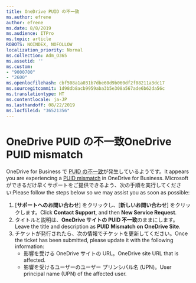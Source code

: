 ```yaml
---
title: OneDrive PUID の不一致
ms.author: efrene
author: efrene
ms.date: 8/8/2019
ms.audience: ITPro
ms.topic: article
ROBOTS: NOINDEX, NOFOLLOW
localization_priority: Normal
ms.collection: Adm_O365
ms.assetid: ''
ms.custom:
- "9000700"
- "2600"
ms.openlocfilehash: cbf508a1a031b7dbe60d9b060df2f08211a3dc17
ms.sourcegitcommit: 1d98db8acb9959aba3b5e308a567ade6b62da56c
ms.translationtype: HT
ms.contentlocale: ja-JP
ms.lasthandoff: 08/22/2019
ms.locfileid: "36521356"
---
```

# <a name="onedrive-puid-mismatch"></a><span data-ttu-id="f8cc2-102">OneDrive PUID の不一致</span><span class="sxs-lookup"><span data-stu-id="f8cc2-102">OneDrive PUID mismatch</span></span>
<span data-ttu-id="f8cc2-103">OneDrive for Business で [PUID の不一致](https://docs.microsoft.com/sharepoint/support/administration/access-denied-or-need-permission-error-sharepoint-online-or-onedrive-for-business#when-accessing-a-onedrive-site)が発生しているようです。</span><span class="sxs-lookup"><span data-stu-id="f8cc2-103">It appears you are experiencing a [PUID mismatch](https://docs.microsoft.com/sharepoint/support/administration/access-denied-or-need-permission-error-sharepoint-online-or-onedrive-for-business#when-accessing-a-onedrive-site) in OneDrive for Business.</span></span> <span data-ttu-id="f8cc2-104">Microsoft ができるだけ早くサポートをご提供できるよう、次の手順を実行してください:</span><span class="sxs-lookup"><span data-stu-id="f8cc2-104">Please follow the steps below so we may assist you as soon as possible:</span></span>

1. <span data-ttu-id="f8cc2-105">[**サポートへのお問い合わせ**] をクリックし、[**新しいお問い合わせ**] をクリックします。</span><span class="sxs-lookup"><span data-stu-id="f8cc2-105">Click **Contact Support**, and then **New Service Request**.</span></span>
2. <span data-ttu-id="f8cc2-106">タイトルと説明は、**OneDrive サイトの PUID 不一致**のままにします。</span><span class="sxs-lookup"><span data-stu-id="f8cc2-106">Leave the title and description as **PUID Mismatch on OneDrive Site**.</span></span>
3. <span data-ttu-id="f8cc2-107">チケットが発行されたら、次の情報でチケットを更新してください。</span><span class="sxs-lookup"><span data-stu-id="f8cc2-107">Once the ticket has been submitted, please update it with the following information:</span></span>
    - <span data-ttu-id="f8cc2-108">影響を受ける OneDrive サイトの URL。</span><span class="sxs-lookup"><span data-stu-id="f8cc2-108">OneDrive site URL that is affected.</span></span>
    - <span data-ttu-id="f8cc2-109">影響を受けるユーザーのユーザー プリンシパル名 (UPN)。</span><span class="sxs-lookup"><span data-stu-id="f8cc2-109">User principal name (UPN) of the affected user.</span></span>



